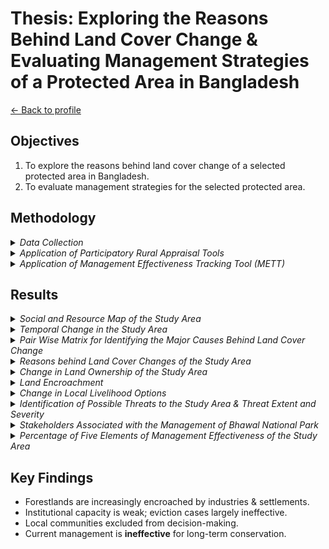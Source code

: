 # Thesis: Exploring the Reasons Behind Land Cover Change & Evaluating Management Strategies of a Protected Area in Bangladesh

[← Back to profile](../)

## Objectives
1. To explore the reasons behind land cover change of a selected protected area in Bangladesh. 
2. To evaluate management strategies for the selected protected area.

## Methodology

<details>
  <summary><em>Data Collection</em></summary>
  <p align="left">
    <img src="./Methodology.jpg" alt="Data Collection" width="80%">
  </p>
</details>

<details>
  <summary><em>Application of Participatory Rural Appraisal Tools</em></summary>
  <p align="left">
    <img src="./Pra.jpg" alt="Application of Participatory Rural Appraisal Tools" width="80%">
  </p>
</details>

<details>
  <summary><em>Application of Management Effectiveness Tracking Tool (METT)</em></summary>
  <p align="left">
    <img src="./methodology%202.jpg" alt="Application of METT Tool" width="80%">
  </p>
</details>

## Results

<details>
  <summary><em>Social and Resource Map of the Study Area</em></summary>
  <p align="left">
    <img src="./Social%20and%20Resource%20Map.JPG" alt="Social and Resource Map" width="50%">
  </p>
</details>

<details>
  <summary><em>Temporal Change in the Study Area</em></summary>
  <p align="left">
    <img src="./Temporal%20change.png.jpg" alt="Temporal Change" width="80%">
  </p>
</details>

<details>
  <summary><em>Pair Wise Matrix for Identifying the Major Causes Behind Land Cover Change</em></summary>
  <p align="left">
    <img src="./Pairwise.jpg" alt="Pmatrix" width="80%">
  </p>
</details>

<details>
  <summary><em>Reasons behind Land Cover Changes of the Study Area</em></summary>
  <p align="left">
    <img src="./reason.jpg" alt="Reason" width="80%">
  </p>
</details>

<details>
  <summary><em>Change in Land Ownership of the Study Area</em></summary>
  <p align="left">
    <img src="./land%20ownership.jpg" alt="Reason" width="80%">
  </p>
</details>

<details>
  <summary><em>Land Encroachment</em></summary>
  <p align="left">
    <img src="./Land%20amount.jpg" alt="Land" width="80%">
  </p>
</details>

<details>
  <summary><em>Change in Local Livelihood Options</em></summary>
  <p align="left">
    <img src="./Socio%20economic.jpg" alt="livelihood" width="80%">
  </p>
</details>

<details>
  <summary><em>Identification of Possible Threats to the Study Area & Threat Extent and Severity</em></summary>
  <p align="left">
    <img src="./Detail%20Assessments%20of%20threats.jpg" alt="livelihood" width="70%">
  </p>
</details>

<details>
  <summary><em>Stakeholders Associated with the Management of Bhawal National Park</em></summary>
  <p align="left">
    <img src="./Stakeholder%20associated%20with%20the%20Forest%20Management%20Process.jpg" alt="stakeholders" width="60%">
  </p>
</details>

<details>
  <summary><em>Percentage of Five Elements of Management Effectiveness of the Study Area</em></summary>
  <p align="left">
    <img src="./effectiveness.png.jpg" alt="effectiveness" width="80%">
  </p>
</details>

## Key Findings
- Forestlands are increasingly encroached by industries & settlements.  
- Institutional capacity is weak; eviction cases largely ineffective.  
- Local communities excluded from decision-making.  
- Current management is **ineffective** for long-term conservation.


